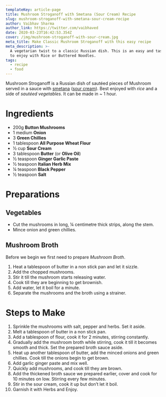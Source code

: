 ```yaml
---
templateKey: article-page
title: Mushroom Stroganoff with Smetana (Sour Cream) Recipe
slug: mushroom-stroganoff-with-smetana-sour-cream-recipe
author: Vaibhav Sharma
author_link: https://twitter.com/vaibhaved
date: 2020-03-23T16:42:53.354Z
cover: /img/mushroom-stroganoff-with-sour-cream.jpg
meta_title: Make Classic Mushroom Stroganoff with this easy recipe
meta_description: >-
  A vegetarian twist to a classic Russian dish. This is an easy and tasty recipe
  to enjoy with Rice or Buttered Noodles.
tags:
  - recipe
  - food
---
```

Mushroom Stroganoff is a Russian dish of sautéed pieces of Mushroom served in a sauce with [smetana](https://en.wikipedia.org/wiki/Smetana_(dairy_product) "Smetana (dairy product)") ([sour cream](https://en.wikipedia.org/wiki/Sour_cream "Sour cream")). Best enjoyed with *rice* and a side of *sautéed vegetables*. It can be made in ~ 1 hour.

# Ingredients

* 200g **Button Mushrooms**
* 1 medium **Onion**
* 3 **Green Chillies**
* 1 tablespoon **All Purpose Wheat Flour**
* ½ cup **Sour Cream**
* 3 tablespoon **Butter** (or **Olive Oil**)
* ½ teaspoon **Ginger Garlic Paste**
* ½ teaspoon **Italian Herb Mix**
* ¼ teaspoon **Black Pepper**
* ½ teaspoon **Salt**

# Preparations

## Vegetables

* Cut the mushrooms in long, ¼ centimetre thick strips, along the stem.
* Mince onion and green chillies.

## Mushroom Broth

Before we begin we first need to prepare *Mushroom Broth*.

1. Heat a tablespoon of butter in a non stick pan and let it sizzle.
2. Add the chopped mushrooms.
3. Stir it till the mushroom starts releasing water.
4. Cook till they are beginning to get brownish.
5. Add water, let it boil for a minute.
6. Separate the mushrooms and the broth using a strainer.

# Steps to Make

1. Sprinkle the mushrooms with salt, pepper and herbs. Set it aside.
2. Melt a tablespoon of butter in a non stick pan.
3. Add a tablespoon of flour, cook it for 2 minutes, stirring constantly.
4. Gradually add the mushroom broth while stirring, cook it till it becomes smooth and thick. Set the prepared broth sauce aside.
5. Heat up another tablespoon of butter, add the minced onions and green chillies. Cook till the onions begin to get brown.
6. Add garlic ginger paste and mix well.
7. Quickly add mushrooms, and cook till they are brown.
8. Add the thickened broth sauce we prepared earlier, cover and cook for 10 minutes on low. Stirring every few minutes.
9. Stir in the sour cream, cook it up but don’t let it boil.
10. Garnish it with Herbs and Enjoy.
